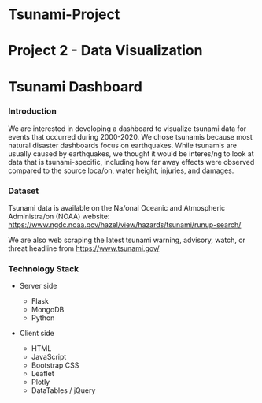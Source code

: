 # Tsunami-Project

# Project 2 - Data Visualization
# Tsunami Dashboard

### Introduction
We are interested in developing a dashboard to visualize tsunami data for events that occurred during 2000-2020.
We chose tsunamis because most natural disaster dashboards focus on earthquakes. While tsunamis are usually caused by earthquakes, we thought it would be interes/ng to look at data that is tsunami-specific, including how far away effects were observed compared to the source loca/on, water height, injuries, and damages.

### Dataset
Tsunami data is available on the Na/onal Oceanic and Atmospheric Administra/on (NOAA) website: https://www.ngdc.noaa.gov/hazel/view/hazards/tsunami/runup-search/

We are also web scraping the latest tsunami warning, advisory, watch, or threat headline from https://www.tsunami.gov/

### Technology Stack
* Server side
  * Flask
  * MongoDB
  * Python

* Client side
  * HTML
  * JavaScript
  * Bootstrap CSS
  * Leaflet
  * Plotly
  * DataTables / jQuery
